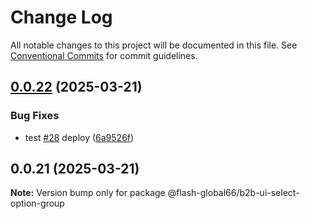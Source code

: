 # Change Log

All notable changes to this project will be documented in this file.
See [Conventional Commits](https://conventionalcommits.org) for commit guidelines.

## [0.0.22](https://github.com/Flash-Global66/b2b-ui-framework/compare/@flash-global66/b2b-ui-select-option-group@0.0.21...@flash-global66/b2b-ui-select-option-group@0.0.22) (2025-03-21)


### Bug Fixes

* test [#28](https://github.com/Flash-Global66/b2b-ui-framework/issues/28) deploy ([6a9526f](https://github.com/Flash-Global66/b2b-ui-framework/commit/6a9526f986d683e05284d289c3022e35e1c7a590))





## 0.0.21 (2025-03-21)

**Note:** Version bump only for package @flash-global66/b2b-ui-select-option-group
